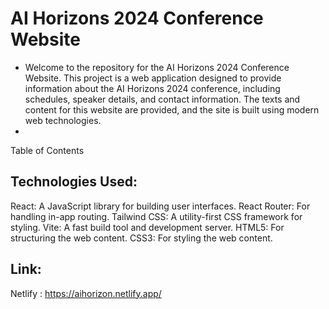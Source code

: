  # AI Horizons 2024 Conference Website

- Welcome to the repository for the AI Horizons 2024 Conference Website. This project is a web application designed to provide information about the AI Horizons 2024 conference, including schedules, speaker details, and contact information. The texts and content for this website are provided, and the site is built using modern web technologies.
-
Table of Contents

## Technologies Used:

   React: A JavaScript library for building user interfaces.
   React Router: For handling in-app routing.
   Tailwind CSS: A utility-first CSS framework for styling.
   Vite: A fast build tool and development server.
   HTML5: For structuring the web content.
   CSS3: For styling the web content.
    

  ## Link: 
   Netlify : https://aihorizon.netlify.app/


